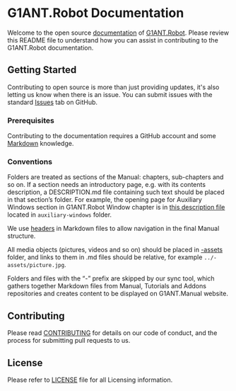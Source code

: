 # G1ANT.Robot Documentation

Welcome to the open source [documentation](https://manual.g1ant.com) of [G1ANT.Robot](https://www.g1ant.com/). Please review this README file to understand how you can assist in contributing to the G1ANT.Robot documentation.

## Getting Started

Contributing to open source is more than just providing updates, it's also letting us know when there is an issue. You can submit issues with the standard [Issues](https://help.github.com/articles/about-issues/) tab on GitHub.

### Prerequisites

Contributing to the documentation requires a GitHub account and some [Markdown](https://guides.github.com/features/mastering-markdown/) knowledge.

### Conventions

Folders are treated as sections of the Manual: chapters, sub-chapters and so on. If a section needs an introductory page, e.g. with its contents description, a DESCRIPTION.md file containing such text should be placed in that section’s folder. For example, the opening page for Auxiliary Windows section in G1ANT.Robot Window chapter is in [this description file](../g1ant.robot-window/auxiliary-windows/DESCRIPTION.md) located in `auxiliary-windows` folder.

We use [headers](https://guides.github.com/features/mastering-markdown/#examples) in Markdown files to allow navigation in the final Manual structure.

All media objects (pictures, videos and so on) should be placed in [-assets](../-assets/) folder, and links to them in .md files should be relative, for example `../-assets/picture.jpg`.

Folders and files with the “-” prefix are skipped by our sync tool, which gathers together Markdown files from Manual, Tutorials and Addons repositories and creates content to be displayed on G1ANT.Manual website.

## Contributing

Please read [CONTRIBUTING](CONTRIBUTING.md) for details on our code of conduct, and the process for submitting pull requests to us.

## License

Please refer to [LICENSE](LICENSE) file for all Licensing information.

